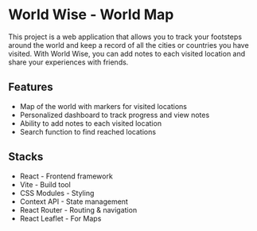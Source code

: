 # World Wise - World Map

This project is a web application that allows you to track your footsteps around the world and keep a record of all the cities or countries you have visited. With World Wise, you can add notes to each visited location and share your experiences with friends.

## Features

- Map of the world with markers for visited locations
- Personalized dashboard to track progress and view notes
- Ability to add notes to each visited location
- Search function to find reached locations

## Stacks

- React - Frontend framework
- Vite - Build tool
- CSS Modules - Styling
- Context API - State management
- React Router - Routing & navigation
- React Leaflet - For Maps
